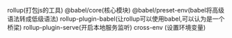 rollup(打包js的工具)
 @babel/core(核心模块)
@babel/preset-env(babel将高级语法转成低级语法)
 rollup-plugin-babel(让rollup可以使用babel,可以认为是一个桥梁)
  rollup-plugin-serve(开启本地服务监听)
   cross-env (设置环境变量)